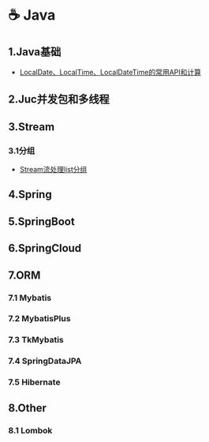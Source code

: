 # ☕ Java


## 1.Java基础
- [LocalDate、LocalTime、LocalDateTime的常用API和计算](/md/Java/Javase/LocalDate、LocalTime、LocalDateTime的常用API和计算.md)

## 2.Juc并发包和多线程


## 3.Stream

### 3.1分组
- [Stream流处理list分组](/md/Java/Stream/分组/Stream流处理list分组.md)


## 4.Spring


## 5.SpringBoot


## 6.SpringCloud

## 7.ORM

### 7.1 Mybatis

### 7.2 MybatisPlus

### 7.3 TkMybatis

### 7.4 SpringDataJPA

### 7.5 Hibernate

## 8.Other

### 8.1 Lombok



